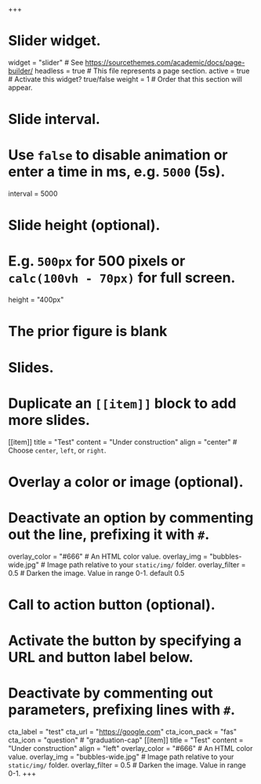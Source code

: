 +++
# Slider widget.
widget = "slider"  # See https://sourcethemes.com/academic/docs/page-builder/
headless = true  # This file represents a page section.
active = true # Activate this widget? true/false
weight = 1  # Order that this section will appear.
# Slide interval.
# Use `false` to disable animation or enter a time in ms, e.g. `5000` (5s).
interval = 5000

# Slide height (optional).
# E.g. `500px` for 500 pixels or `calc(100vh - 70px)` for full screen.
height = "400px"
# The prior figure is blank 

# Slides.
# Duplicate an `[[item]]` block to add more slides.
[[item]]
  title = "Test"
  content = "Under construction"
  align = "center"  # Choose `center`, `left`, or `right`.
  # Overlay a color or image (optional).
  #   Deactivate an option by commenting out the line, prefixing it with `#`.
  overlay_color = "#666"  # An HTML color value.
  overlay_img = "bubbles-wide.jpg"  # Image path relative to your `static/img/` folder.
  overlay_filter = 0.5  # Darken the image. Value in range 0-1. default 0.5
  # Call to action button (optional).
  #   Activate the button by specifying a URL and button label below.
  #   Deactivate by commenting out parameters, prefixing lines with `#`.
  cta_label = "test"
  cta_url = "https://google.com"
  cta_icon_pack = "fas"
  cta_icon = "question"    # "graduation-cap"
[[item]]
  title = "Test"
  content = "Under construction"
  align = "left"
  overlay_color = "#666"  # An HTML color value.
  overlay_img = "bubbles-wide.jpg"  # Image path relative to your `static/img/` folder.
  overlay_filter = 0.5  # Darken the image. Value in range 0-1.
+++
